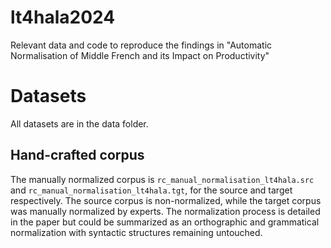 # lt4hala2024
Relevant data and code to reproduce the findings in "Automatic Normalisation of Middle French and its Impact on Productivity"

# Datasets
All datasets are in the data folder.

## Hand-crafted corpus
The manually normalized corpus is `rc_manual_normalisation_lt4hala.src` and `rc_manual_normalisation_lt4hala.tgt`, for the source and target respectively. The source corpus is non-normalized, while the target corpus was manually normalized by experts. The normalization process is detailed in the paper but could be summarized as an orthographic and grammatical normalization with syntactic structures remaining untouched.

